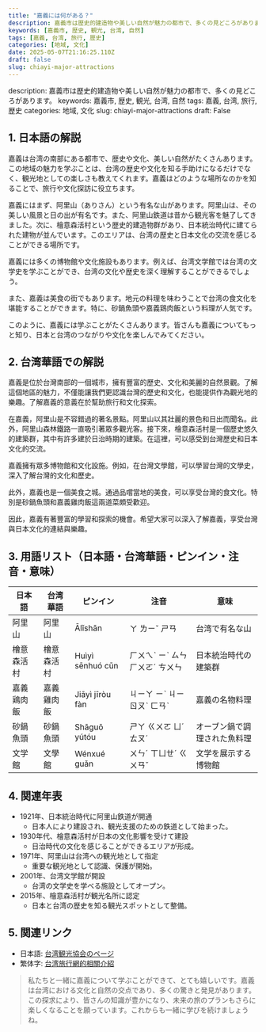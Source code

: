 ```yaml
---
title: "嘉義には何がある？"
description: 嘉義市は歴史的建造物や美しい自然が魅力の都市で、多くの見どころがあります。
keywords: [嘉義市, 歴史, 観光, 台湾, 自然]
tags: [嘉義, 台湾, 旅行, 歴史]
categories: [地域, 文化]
date: 2025-05-07T21:16:25.110Z
draft: false
slug: chiayi-major-attractions
---
```


description: 嘉義市は歴史的建造物や美しい自然が魅力の都市で、多くの見どころがあります。
keywords: 嘉義市, 歴史, 観光, 台湾, 自然
tags: 嘉義, 台湾, 旅行, 歴史
categories: 地域, 文化
slug: chiayi-major-attractions
draft: False

## 1. 日本語の解説

嘉義は台湾の南部にある都市で、歴史や文化、美しい自然がたくさんあります。この地域の魅力を学ぶことは、台湾の歴史や文化を知る手助けになるだけでなく、観光地としての楽しさも教えてくれます。嘉義はどのような場所なのかを知ることで、旅行や文化探訪に役立ちます。

嘉義にはまず、阿里山（ありさん）という有名な山があります。阿里山は、その美しい風景と日の出が有名です。また、阿里山鉄道は昔から観光客を魅了してきました。次に、檜意森活村という歴史的建造物群があり、日本統治時代に建てられた建物が並んでいます。このエリアは、台湾の歴史と日本文化の交流を感じることができる場所です。

嘉義には多くの博物館や文化施設もあります。例えば、台湾文学館では台湾の文学史を学ぶことができ、台湾の文化や歴史を深く理解することができるでしょう。

また、嘉義は美食の街でもあります。地元の料理を味わうことで台湾の食文化を堪能することができます。特に、砂鍋魚頭や嘉義鶏肉飯という料理が人気です。

このように、嘉義には学ぶことがたくさんあります。皆さんも嘉義についてもっと知り、日本と台湾のつながりや文化を楽しんでみてください。

## 2. 台湾華語での解説

嘉義是位於台灣南部的一個城市，擁有豐富的歷史、文化和美麗的自然景觀。了解這個地區的魅力，不僅能讓我們更認識台灣的歷史和文化，也能提供作為觀光地的樂趣。了解嘉義的意義在於幫助旅行和文化探索。

在嘉義，阿里山是不容錯過的著名景點。阿里山以其壯麗的景色和日出而聞名。此外，阿里山森林鐵路一直吸引著眾多觀光客。接下來，檜意森活村是一個歷史悠久的建築群，其中有許多建於日治時期的建築。在這裡，可以感受到台灣歷史和日本文化的交流。

嘉義擁有眾多博物館和文化設施。例如，在台灣文學館，可以學習台灣的文學史，深入了解台灣的文化和歷史。

此外，嘉義也是一個美食之城。通過品嚐當地的美食，可以享受台灣的食文化。特別是砂鍋魚頭和嘉義雞肉飯這兩道菜頗受歡迎。

因此，嘉義有著豐富的學習和探索的機會。希望大家可以深入了解嘉義，享受台灣與日本文化的連結與樂趣。

## 3. 用語リスト（日本語・台湾華語・ピンイン・注音・意味）

| 日本語      | 台湾華語   | ピンイン    | 注音     | 意味                            |
|-------------|-----------|------------|----------|---------------------------------|
| 阿里山      | 阿里山     | Ālǐshān    | ㄚ ㄌㄧˇ ㄕㄢ | 台湾で有名な山                   |
| 檜意森活村  | 檜意森活村 | Huìyì sēnhuó cūn | ㄏㄨㄟˋ ㄧˋ ㄙㄣ ㄏㄨㄛˊ ㄘㄨㄣ | 日本統治時代の建築群             |
| 嘉義鶏肉飯  | 嘉義雞肉飯 | Jiāyì jīròu fàn | ㄐㄧㄚ ㄧˋ ㄐㄧ ㄖㄡˋ ㄈㄢˋ     | 嘉義の名物料理                  |
| 砂鍋魚頭    | 砂鍋魚頭   | Shāguō yútóu | ㄕㄚ ㄍㄨㄛ ㄩˊ ㄊㄡˊ          | オーブン鍋で調理された魚料理      |
| 文学館      | 文學館     | Wénxué guǎn | ㄨㄣˊ ㄒㄩㄝˊ ㄍㄨㄢˇ          | 文学を展示する博物館             |

## 4. 関連年表

- 1921年、日本統治時代に阿里山鉄道が開通
  - 日本人により建設され、観光支援のための鉄道として始まった。
- 1930年代、檜意森活村が日本の文化影響を受けて建設
  - 日治時代の文化を感じることができるエリアが形成。
- 1971年、阿里山は台湾への観光地として指定
  - 重要な観光地として認識、保護が開始。
- 2001年、台湾文学館が開設
  - 台湾の文学史を学べる施設としてオープン。
- 2015年、檜意森活村が観光名所に認定
  - 日本と台湾の歴史を知る観光スポットとして整備。

## 5. 関連リンク

- 日本語: [台湾観光協会のページ](https://www.taiwan.net.tw/)
- 繁体字: [台湾旅行網的相關介紹](https://www.travel.taipei/zh-tw)

>私たちと一緒に嘉義について学ぶことができて、とても嬉しいです。嘉義は台湾における文化と自然の交点であり、多くの驚きと発見があります。この探求により、皆さんの知識が豊かになり、未来の旅のプランもさらに楽しくなることを願っています。これからも一緒に学びを続けましょうね。